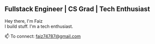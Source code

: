 <!--
**faiz877/faiz877** is a ✨ _special_ ✨ repository because its `README.md` (this file) appears on your GitHub profile.

Here are some ideas to get you started:

- 🔭 I’m currently working on ...
- 🌱 I’m currently learning ...
- 👯 I’m looking to collaborate on ...
- 🤔 I’m looking for help with ...
- 💬 Ask me about ...
- 📫 How to reach me: ...
- 😄 Pronouns: ...
- ⚡ Fun fact: ...
-->
## **Fullstack Engineer | CS Grad | Tech Enthusiast**

Hey there, I'm Faiz<br>
I build stuff. I'm a tech enthusiast.

📫 To connect: [faiz74787@gmail.com](mailto:faiz74787@gmail.com)
